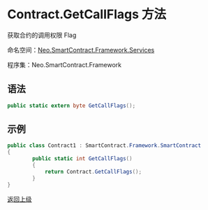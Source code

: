 # Contract.GetCallFlags 方法

获取合约的调用权限 Flag

命名空间：[Neo.SmartContract.Framework.Services](../../services.md)

程序集：Neo.SmartContract.Framework

## 语法

```c#
public static extern byte GetCallFlags();
```

## 示例

```c#
public class Contract1 : SmartContract.Framework.SmartContract
{
        public static int GetCallFlags()
        {
            return Contract.GetCallFlags();
        }
}
```



[返回上级](../Contract.md)

